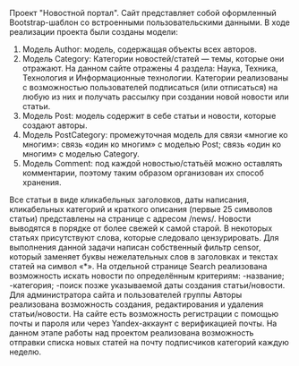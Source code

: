 Проект "Новостной портал".
Сайт представляет собой оформленный Bootstrap-шаблон со встроенными пользовательскими данными.
В ходе реализации проекта были созданы модели:
1. Модель Author: модель, содержащая объекты всех авторов.
2. Модель Category: Категории новостей/статей — темы, которые они отражают. На данном сайте отражены 4 раздела: Наука, Техника, Технология и Информационные технологии. Категории реализованы с возможностью пользователей подписаться (или отписаться) на любую из них и получать рассылку при создании новой новости или статьи.
3. Модель Post: модель содержит в себе статьи и новости, которые создают авторы.
4. Модель PostCategory: промежуточная модель для связи «многие ко многим»: связь «один ко многим» с моделью Post; связь «один ко многим» с моделью Category.
5. Модель Comment: под каждой новостью/статьёй можно оставлять комментарии, поэтому таким образом организован их способ хранения.

Все статьи в виде кликабельных заголовков, даты написания, кликабельных категорий и краткого описания (первые 25 символов статьи) представлены на странице с адресом /news/. Новости выводятся в порядке от более свежей к самой старой.
В некоторых статьях присутствуют слова, которые следовало цензурировать. Для выполнения данной задачи написан собственный фильтр censor, который заменяет буквы нежелательных слов в заголовках и текстах статей на символ «*».
На отдельной странице Search реализована возможность искать новости по определённым критериям: -название; -категория; -поиск позже указываемой даты создания статьи/новости.
Для администратора сайта и пользователей группы Авторы реализована возможность создания, редактирования и удаления статьи/новости.
На сайте есть возможность регистрации с помощью почты и пароля или через Yandex-аккаунт с верификацией почты. 
На данном этапе работы над проектом реализована возможность отправки списка новых статей на почту подписчиков категорий каждую неделю.
